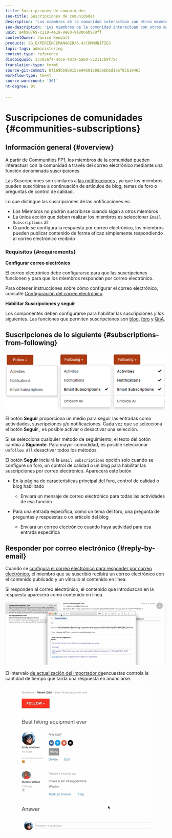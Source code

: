 ```yaml
---
title: Suscripciones de comunidades
seo-title: Suscripciones de comunidades
description: 'Los miembros de la comunidad interactúan con otros miembros a través del correo electrónico '
seo-description: 'Los miembros de la comunidad interactúan con otros miembros a través del correo electrónico '
uuid: a4b98769-c219-4e18-8e80-9a806ab979ff
contentOwner: Janice Kendall
products: SG_EXPERIENCEMANAGER/6.4/COMMUNITIES
topic-tags: administering
content-type: reference
discoiquuid: 33c85af4-4c56-487a-ba60-55211cb9f72c
translation-type: tm+mt
source-git-commit: 8f169bb9b015ae94b9160d3ebbbd1abf85610465
workflow-type: tm+mt
source-wordcount: '361'
ht-degree: 0%

---
```



# Suscripciones de comunidades {#communities-subscriptions}

## Información general {#overview}

A partir de Communities [FP1](deploy-communities.md#latestfeaturepack), los miembros de la comunidad pueden interactuar con la comunidad a través del correo electrónico mediante una función denominada suscripciones.

Las Suscripciones son similares a [las notificaciones](notifications.md) , ya que los miembros pueden suscribirse a continuación de artículos de blog, temas de foro o preguntas de control de calidad.

Lo que distingue las suscripciones de las notificaciones es:

* Los Miembros no podrán suscribirse cuando sigan a otros miembros
* La única acción que deben realizar los miembros es seleccionar `Email Subscriptions` al
* Cuando se configura la respuesta por correo electrónico, los miembros pueden publicar contenido de forma eficaz simplemente respondiendo al correo electrónico recibido

### Requisitos {#requirements}

**Configurar correo electrónico**

El correo electrónico debe configurarse para que las suscripciones funcionen y para que los miembros respondan por correo electrónico.

Para obtener instrucciones sobre cómo configurar el correo electrónico, consulte [Configuración del correo electrónico](email.md).

**Habilitar Suscripciones y seguir**

Los componentes deben configurarse para habilitar las suscripciones *y las* siguientes. Las funciones que permiten suscripciones son [blog](blog-feature.md), [foro](forum.md) y [QnA](working-with-qna.md).

## Suscripciones de lo siguiente {#subscriptions-from-following}

![climage_1-5](assets/chlimage_1-5.png)

El botón **Seguir** proporciona un medio para seguir las entradas como actividades, suscripciones y/o notificaciones. Cada vez que se selecciona el botón **Seguir** , es posible activar o desactivar una selección.

Si se selecciona cualquier método de seguimiento, el texto del botón cambia a **Siguiente**. Para mayor comodidad, es posible seleccionar `Unfollow All` desactivar todos los métodos.

El botón **Seguir** incluirá la `Email Subscriptions` opción solo cuando se configure un foro, un control de calidad o un blog para habilitar las suscripciones por correo electrónico. Aparecerá este botón

* En la página de características principal del foro, control de calidad o blog habilitado

   * Enviará un mensaje de correo electrónico para todas las actividades de esa función

* Para una entrada específica, como un tema del foro, una pregunta de preguntas y respuestas o un artículo del blog

   * Enviará un correo electrónico cuando haya actividad para esa entrada específica

## Responder por correo electrónico {#reply-by-email}

Cuando se [configura el correo electrónico para responder por correo electrónico](email.md#configure-polling-importer), el miembro que se suscribió recibirá un correo electrónico con el contenido publicado y un vínculo al contenido en línea.

Si responden al correo electrónico, el contenido que introduzcan en la respuesta aparecerá como contenido en línea.

![climage_1-6](assets/chlimage_1-6.png)

El intervalo [de actualización del importador de](email.md#configure-polling-importer)encuestas controla la cantidad de tiempo que tarda una respuesta en anunciarse.

![climage_1-7](assets/chlimage_1-7.png)

